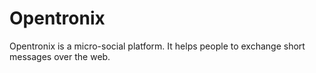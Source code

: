 Opentronix
==========

Opentronix is a micro-social platform. It helps people to exchange short messages over the web.
